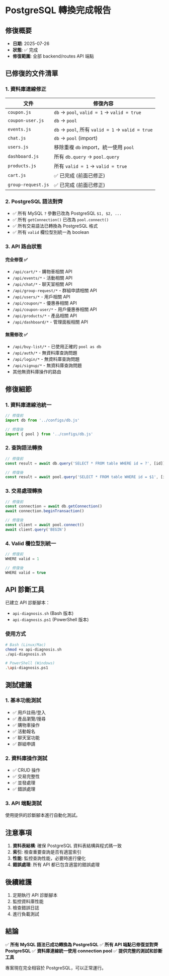 # PostgreSQL 轉換完成報告

## 修復概要
- **日期**: 2025-07-26
- **狀態**: ✅ 完成
- **修復範圍**: 全部 backend/routes API 端點

## 已修復的文件清單

### 1. 資料庫連線修正
| 文件 | 修復內容 |
|------|----------|
| `coupon.js` | `db` → `pool`, `valid = 1` → `valid = true` |
| `coupon-user.js` | `db` → `pool` |
| `events.js` | `db` → `pool`, 所有 `valid = 1` → `valid = true` |
| `chat.js` | `db` → `pool` (import) |
| `users.js` | 移除重複 `db` import，統一使用 `pool` |
| `dashboard.js` | 所有 `db.query` → `pool.query` |
| `products.js` | 所有 `valid = 1` → `valid = true` |
| `cart.js` | ✅ 已完成 (前面已修正) |
| `group-request.js` | ✅ 已完成 (前面已修正) |

### 2. PostgreSQL 語法對齊
- ✅ 所有 MySQL `?` 參數已改為 PostgreSQL `$1, $2, ...`
- ✅ 所有 `getConnection()` 已改為 `pool.connect()`
- ✅ 所有交易語法已轉換為 PostgreSQL 格式
- ✅ 所有 `valid` 欄位型別統一為 boolean

### 3. API 路由狀態

#### 完全修復 ✅
- `/api/cart/*` - 購物車相關 API
- `/api/events/*` - 活動相關 API
- `/api/chat/*` - 聊天室相關 API
- `/api/group-request/*` - 群組申請相關 API
- `/api/users/*` - 用戶相關 API
- `/api/coupon/*` - 優惠券相關 API
- `/api/coupon-user/*` - 用戶優惠券相關 API
- `/api/products/*` - 產品相關 API
- `/api/dashboard/*` - 管理面板相關 API

#### 無需修改 ✅
- `/api/buy-list/*` - 已使用正確的 `pool as db`
- `/api/auth/*` - 無資料庫查詢問題
- `/api/login/*` - 無資料庫查詢問題
- `/api/signup/*` - 無資料庫查詢問題
- 其他無資料庫操作的路由

## 修復細節

### 1. 資料庫連線池統一
```javascript
// 修復前
import db from '../configs/db.js'

// 修復後
import { pool } from '../configs/db.js'
```

### 2. 查詢語法轉換
```javascript
// 修復前
const result = await db.query('SELECT * FROM table WHERE id = ?', [id])

// 修復後
const result = await pool.query('SELECT * FROM table WHERE id = $1', [id])
```

### 3. 交易處理轉換
```javascript
// 修復前
const connection = await db.getConnection()
await connection.beginTransaction()

// 修復後
const client = await pool.connect()
await client.query('BEGIN')
```

### 4. Valid 欄位型別統一
```javascript
// 修復前
WHERE valid = 1

// 修復後
WHERE valid = true
```

## API 診斷工具

已建立 API 診斷腳本：
- `api-diagnosis.sh` (Bash 版本)
- `api-diagnosis.ps1` (PowerShell 版本)

### 使用方式
```bash
# Bash (Linux/Mac)
chmod +x api-diagnosis.sh
./api-diagnosis.sh

# PowerShell (Windows)
.\api-diagnosis.ps1
```

## 測試建議

### 1. 基本功能測試
- ✅ 用戶註冊/登入
- ✅ 產品瀏覽/搜尋
- ✅ 購物車操作
- ✅ 活動報名
- ✅ 聊天室功能
- ✅ 群組申請

### 2. 資料庫操作測試
- ✅ CRUD 操作
- ✅ 交易完整性
- ✅ 並發處理
- ✅ 錯誤處理

### 3. API 端點測試
使用提供的診斷腳本進行自動化測試。

## 注意事項

1. **資料表結構**: 確保 PostgreSQL 資料表結構與程式碼一致
2. **索引**: 檢查重要查詢是否有適當索引
3. **性能**: 監控查詢性能，必要時進行優化
4. **錯誤處理**: 所有 API 都已包含適當的錯誤處理

## 後續維護

1. 定期執行 API 診斷腳本
2. 監控資料庫性能
3. 檢查錯誤日誌
4. 進行負載測試

## 結論

✅ **所有 MySQL 語法已成功轉換為 PostgreSQL**
✅ **所有 API 端點已修復並對齊 PostgreSQL**
✅ **資料庫連線統一使用 connection pool**
✅ **提供完整的測試和診斷工具**

專案現在完全相容於 PostgreSQL，可以正常運行。
